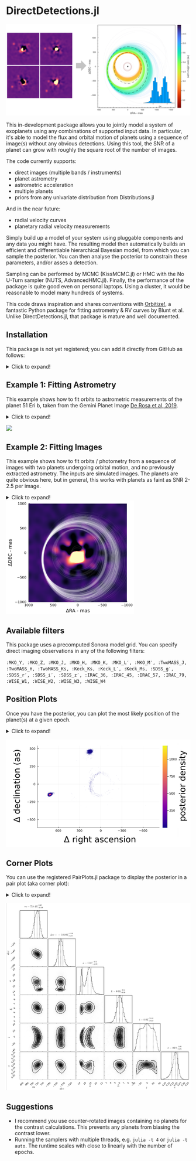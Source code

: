 # DirectDetections.jl

![](images/readme-example.png)

This in-development package allows you to jointly model a system of exoplanets using any combinations of supported input data. In particular, it's able to model the flux and orbital motion of planets using a sequence of image(s) without any obvious detections. Using this tool, the SNR of a planet can grow with roughly the square root of the number of images.

The code currently supports:
- direct images (multiple bands / instruments)
- planet astrometry
- astrometric acceleration
- multiple planets
- priors from any univariate distribution from Distributions.jl

And in the near future:
- radial velocity curves
- planetary radial velocity measurements

Simply build up a model of your system using pluggable components and any data you might have. The resulting model then automatically builds an efficient and differentiable hierarchical Bayesian model, from which you can sample the posterior.
You can then analyse the posterior to constrain these parameters, and/or asses a detection.

Sampling can be performed by MCMC (KissMCMC.jl) or HMC with the No U-Turn sampler (NUTS, AdvancedHMC.jl). Finally, the performance of the package is quite good even on personal laptops. Using a cluster, it would be reasonable to model many hundreds of systems.

This code draws inspiration and shares conventions with [Orbitize!](https://orbitize.readthedocs.io/en/latest/), a fantastic Python package for fitting astrometry & RV curves by Blunt et al. Unlike DirectDetections.jl, that package is mature and well documented.

## Installation
This package is not yet registered; you can add it directly from GitHub as follows:
<details>
  <summary>Click to expand!</summary>
 
 From a julia prompt, type `]` to enter package mode.
 Then install this package and two as-yet unregistered depdendencies:
 `add http://github.com/sefffal/DirectImages.jl.git http://github.com/sefffal/DirectOrbits.jl.git http://github.com/sefffal/DirectDetections.jl.git`
 
 Some other packages like Plots.jl are used in the examples below, but are not stricly necessary.
 </details>

## Example 1: Fitting Astrometry
This example shows how to fit orbits to astrometric measurements of the planet 51 Eri b, taken from the Gemini Planet Image [De Rosa et al, 2019](https://arxiv.org/abs/1910.10169).

<details>
  <summary>Click to expand!</summary>

**Step 1: specify model & data**
```julia

# Data from De Rosa et al, 2019. See above arXiv link.
planet_b_astrometry = Astrometry(
    (epoch=57009.13,  ra=454.24sind(171.22), dec=454.24cosd(171.22), σ_ra=2., σ_dec=2.),
    (epoch=57052.06,  ra=451.81sind(170.01), dec=451.81cosd(170.01), σ_ra=2., σ_dec=2.),
    (epoch=57053.06,  ra=456.80sind(170.19), dec=456.80cosd(170.19), σ_ra=2.5, σ_dec=2.5),
    (epoch=57266.41,  ra=455.10sind(167.30), dec=455.10cosd(167.30), σ_ra=2., σ_dec=2.),
    (epoch=57332.23,  ra=452.88sind(167.30), dec=452.88cosd(167.30), σ_ra=5.4, σ_dec=5.4),
    (epoch=57374.19,  ra=455.91sind(165.66), dec=455.91cosd(165.66), σ_ra=6.3, σ_dec=6.3),
    (epoch=57376.17,  ra=455.01sind(165.69), dec=455.01cosd(165.69), σ_ra=3., σ_dec=3.),
    (epoch=57415.05,  ra=454.46sind(165.94), dec=454.46cosd(165.94), σ_ra=6., σ_dec=6.),
    (epoch=57649.39,  ra=454.81sind(161.80), dec=454.81cosd(161.80), σ_ra=2., σ_dec=2.),
    (epoch=57652.38,  ra=451.43sind(161.73), dec=451.43cosd(161.73), σ_ra=2.7, σ_dec=2.7),
    (epoch=57739.13,  ra=449.39sind(160.06), dec=449.39cosd(160.06), σ_ra=2.5, σ_dec=2.5),
    (epoch=58068.26,  ra=447.54sind(155.23), dec=447.54cosd(155.23), σ_ra=3., σ_dec=3.),
    (epoch=58442.21,  ra=434.22sind(149.64), dec=434.22cosd(149.64), σ_ra=2., σ_dec=2.),
)

planet_b_priors = Priors(
    a = Uniform(0, 20),
    e = Uniform(0, 0.8),
    τ = Uniform(0, 1),
    ω = Uniform(-π, π),
    i = Uniform(-π, π),
    Ω = Uniform(-π, π),
)
planet_b = DirectDetections.Planet(planet_b_priors, planet_b_astrometry)

system_priors = Priors(
    μ = TruncatedNormal(1.75, 0.01, 0., Inf),
    plx =TruncatedNormal(33.439034, 0.07770842, 0., Inf), # From GAIA EDR3
    # priors on i, Ω, and their expected variance between planets can also be specified for multi-planet models.
)

system = System(system_priors, system_pma, planet_b, )
```

**Step 2: sample from the model**

In this example, we sample from the model using NUTS (AdvancedHMC.jl). 
```julia
chains, _ = DirectDetections.hmc(
    system;
    burnin=2_000,
    numwalkers=1,
    numsamples_perwalker=15_000,
);
chains = chains[1];
```

```
Sampling 35%|███████████                    |  ETA: 0:00:16
  iterations:                    5287
  n_steps:                       6
  is_accept:                     true
  acceptance_rate:               0.8333333331647736
  log_density:                   -19446.616930344586
  hamiltonian_energy:            19460.79112295783
  hamiltonian_energy_error:      1.673470251262188e-10
  max_hamiltonian_energy_error:  Inf
  tree_depth:                    2
  numerical_error:               true
  step_size:                     3.991526096499091e-5
  nom_step_size:                 3.991526096499091e-5
  is_adapt:                      false
  mass_matrix:                   DiagEuclideanMetric([4.526572319817907e-6, 4.53 ...])
```

**Step 3+: visualize the results**
```julia
using Plots
clims=(8,20)

sampled_priors = sample_priors(system,1000)
p_priors = plotposterior(sampled_priors, 1, sampled_priors.planets[1].a, 500,  lw=1, alpha=0.25, colorbartitle="semi-major axis (au)", cmap=:plasma, rev=false, colorbar=nothing, clims=clims)
title!("priors")

p_post = plotposterior(chains, 1, chains.planets[1].a, 500,  lw=1, alpha=0.25, colorbartitle="semi-major axis (au)", cmap=:plasma, rev=false, clims=clims)
scatter!(planet_b.astrometry,marker=(:black,:circle,3),label="")
title!("posterior")

plot(p_priors, p_post, size=(1200,400))
xlims!(-700,700)
ylims!(-700,700)
```
</details>

![](https://user-images.githubusercontent.com/7330605/123161629-7d3d1b80-d424-11eb-9fb3-c214af918991.png)


## Example 2: Fitting Images
This example shows how to fit orbits / photometry from a sequence of images with two planets undergoing orbital motion, and no previously extracted astrometry. The inputs are simulated images. The planets are quite obvious here, but in general, this works with planets as faint as SNR 2-2.5 per image.
<details>
  <summary>Click to expand!</summary>

Starting from a set of convolved images in units of mJy at 10pc, the steps are 
as follows:

1. Load and centre the images
2. Calculate contrast curves for each image
3. List the observations by filter with their platescales, epochs (MJD) and contrast. 
4. Specify priors for orbital and physical parameters. Multiple planets can be provided.
5. Run the MCMC sampler (KissMCMC.jl)
```julia
using DirectImages
using DirectDetections
using ComponentArrays

# Step 1
images = centered.(readfits.(fnames))

# Step 2
contrasts = contrast_interp.(images)

# Step 3
planet_priors = Priors(
    a = Uniform(7, 16),
    e = TruncatedNormal(0.1, 0.1, 0.0, 0.4),
    τ = Uniform(0,1),
    ω = Uniform(-π,π),
    i = Uniform(-π,π),
    Ω = Uniform(-π,π),
    J = Uniform(0,20)
)
  
planet = DirectDetections.Planet(planet_priors)
  
system_images = DirectDetections.Images(
    # You can specify a contrast curve yourself from a backwards-rotated ADI sequence, or they will be calculated for you. 
    # The difference should be negligible for faint planets near the level of the noise, but could underestimate the
    # likelihood of very strongly detected planets.
    (band=:J, image=images[1], platescale=10.0, epoch=times[1]),#, contrast=contrasts[1]),
    (band=:J, image=images[2], platescale=10.0, epoch=times[2]),#, contrast=contrasts[2]),
    (band=:J, image=images[3], platescale=10.0, epoch=times[3]),#, contrast=contrasts[3]),
    (band=:J, image=images[4], platescale=10.0, epoch=times[4]),#, contrast=contrasts[4]),
)

# Step 4
system_priors = Priors(
    μ = TruncatedNormal(1.0, 0.01, 0, 10),
    plx = TruncatedNormal(45., 0.0001, 0, 100),
)

system = System(system_priors, system_pma, system_images, planet)
  
# Step 5
# MCMC with many walkers is recomended over NUTS when sampling from images
@time chains = DirectDetections.mcmc(
    priors, input;
    numwalkers=1600,
    burnin=62_000,
    numsamples_perwalker=70_000,
    thinning=250,
    squash = false
);
```

The resulting chains object has the same shape as the priors, only each element has a matrix of samples from the posterior with columns corresponding to the different chains. If `squash=true`, then each element is just a vector of samples.
E.g.: `chains.planets[1].a` is a vector sampled semi-major axes.

## Analysis
Once you have run the MCMC sampler, there are many interesting things you can learn from the posterior.

### Assessing convergence
There are several useful tools for summarizing the posterior and assessing convergence in the `MCMCChains.jl` package. 
You can convert the chains returned from this package (a ComponentArray) to an MCMCChains.Chains object like so:
```julia
using MCMCChains: Chains
chains_2 = Chains(ComponentArrays.getdata(chains), ComponentArrays.labels(chains))
```
Displaying this object will print a summary with several convergence metrics.

### Visualizing the posterior
You can draw samples from the posterior using the `sampleorbits` function
with a particular planet from the posterior. The samples are automatically
converted into `KeplerianElements` from DirectOrbits.jl. That package defines
a plot recipe, so you can plot samples from the chain directly:
```julia
using DirectOrbits
using Plots
# Sample 300 orbits randomly from the posterior.
sampled_orbits = DirectDetections.sampleorbits(chains.planets[1], 300)

plot(sampled_orbits)
```
<img src="images/readme-orbits.png" width=350/>



There a plotting function for colouring the orbits based on any parameter from the posterior:
```julia
# Shown at top of README!
DirectDetections.plotposterior(chains.planets[1], :a, 5000)


DirectDetections.plotposterior(chains.planets[1], (:phot, :Keck_L′), 5000, colorbartitle="flux", cmap=:plasma, rev=false, clims=(0,30))

DirectDetections.plotposterior(chains.planets[1], :e, 5000, colorbartitle="eccentricity", cmap=:plasma, rev=false,)
```
<img src="images/readme-post-f.png" width=350/><img src="images/readme-post-e2.png" width=350/>
    
It can be useful to overplot sampled orbits on one of the input images. This is easy
using the `imshow` function from the DirectImages package in conjunction with `sample_chain`.
```julia
i = DirectImage(image)
i.PLATESCALE = 10.
imshow(i, skyconvention=true)
plot!(sampled_orbits,color=:white,label="")
```
</details>
<img src="images/readme-overplot.png" width=350/>


## Available filters
This package uses a precomputed Sonora model grid. You can specify direct imaging observations in any of the following filters:

`:MKO_Y, :MKO_Z, :MKO_J, :MKO_H, :MKO_K, :MKO_L′, :MKO_M′, :TwoMASS_J, :TwoMASS_H, :TwoMASS_Ks, :Keck_Ks, :Keck_L′, :Keck_Ms, :SDSS_g′, :SDSS_r′, :SDSS_i′, :SDSS_z′, :IRAC_36, :IRAC_45, :IRAC_57, :IRAC_79, :WISE_W1, :WISE_W2, :WISE_W3, :WISE_W4`


## Position Plots
Once you have the posterior, you can plot the most likely position of the planet(s) at a given epoch.
<details>
  <summary>Click to expand!</summary>

```julia
# Pick a time in MJD to see where the planets were/would be
t = mean(times)
ra, dec = projectpositions(chains.planets[1], t)

# Plot a histogram. This gives the posterior density.
histogram2d(
    ra,dec,
    aspectratio=1,
    xflip=true,
)
```
</details>

![](images/readme-planetloc.png)

## Corner Plots
You can use the registered PairPlots.jl package to display the posterior in a pair plot (aka corner plot):
<details>
  <summary>Click to expand!</summary>

```julia
using PairPlots
table = (;
    a=chains.planets[1].a,
    flux=chains.planets[1].H,
    i=chains.planets[1].i,
    e=chains.planets[1].e,
    # e2=chains.planets[2].e,
    # μ=chains.μ, etc.
)
corner(table, plotscatter=false)
```

![](images/readme-pairplot.png)

Or, isolating only a single planet from the posterior:
</details>

![](images/readme-pairplot-single.png)


## Suggestions
- I recommend you use counter-rotated images containing no planets for the contrast calculations. This prevents any planets from biasing the contrast lower.
- Running the samplers with multiple threads, e.g. `julia -t 4` or `julia -t auto`. The runtime scales with close to linearly with the number of epochs.
